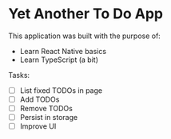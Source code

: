 # Yet Another To Do App

This application was built with the purpose of:
- Learn React Native basics
- Learn TypeScript (a bit)

Tasks:
- [ ] List fixed TODOs in page
- [ ] Add TODOs
- [ ] Remove TODOs
- [ ] Persist in storage
- [ ] Improve UI